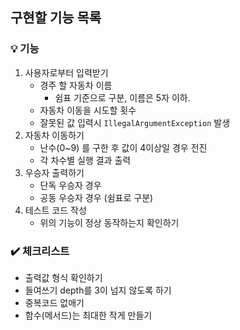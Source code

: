## 구현할 기능 목록
 
### 💡 기능
1. 사용자로부터 입력받기
   - 경주 할 자동차 이름
       - 쉼표 기준으로 구분, 이름은 5자 이하.
   - 자동차 이동을 시도할 횟수
   - 잘못된 값 입력시 `IllegalArgumentException` 발생
2. 자동차 이동하기
   - 난수(0~9) 를 구한 후 값이 4이상일 경우 전진
   - 각 차수별 실행 결과 출력
3. 우승자 출력하기
   - 단독 우승자 경우
   - 공동 우승자 경우 (쉼표로 구분)
4. 테스트 코드 작성
   - 위의 기능이 정상 동작하는지 확인하기
    
### ✔️ 체크리스트
- 출력값 형식 확인하기
- 들여쓰기 depth를 3이 넘지 않도록 하기
- 중복코드 없애기
- 함수(메서드)는 최대한 작게 만들기